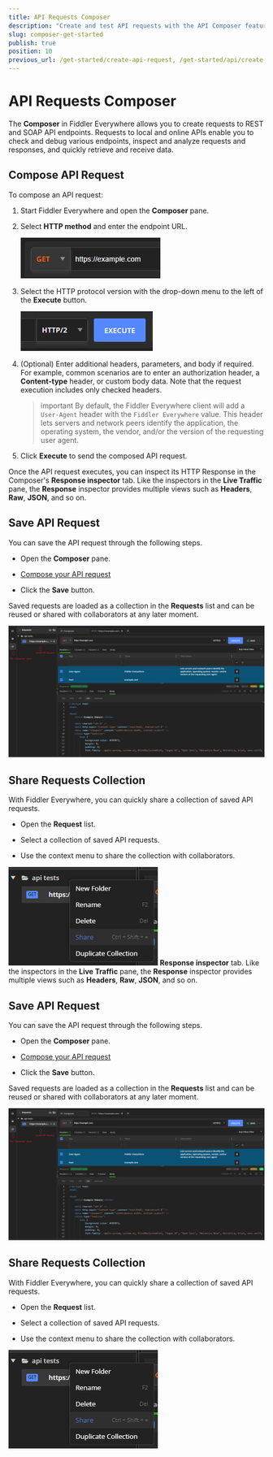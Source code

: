 ```yaml
---
title: API Requests Composer
description: "Create and test API requests with the API Composer feature of the Telerik Fiddler Everywhere web-debugging HTTP client proxy."
slug: composer-get-started
publish: true
position: 10
previous_url: /get-started/create-api-request, /get-started/api/create-api-request, /api/create-api-request
---
```


# API Requests Composer

The **Composer** in Fiddler Everywhere allows you to create requests to REST and SOAP API endpoints. Requests to local and online APIs enable you to check and debug various endpoints, inspect and analyze requests and responses, and quickly retrieve and receive data.

## Compose API Request

To compose an API request:

1. Start Fiddler Everywhere and open the **Composer** pane.

1. Select **HTTP method** and enter the endpoint URL.

    ![Select HTTP method and enter URL](../images/composer/comp-method-and-url.png)

1. Select the HTTP protocol version with the drop-down menu to the left of the **Execute** button.

    ![Select HTTP version](../images/composer/comp-http-version.png)

1. (Optional) Enter additional headers, parameters, and body if required. For example, common scenarios are to enter an authorization header, a **Content-type** header, or custom body data. Note that the request execution includes only checked headers.

    >important By default, the Fiddler Everywhere client will add a `User-Agent` header with the `Fiddler Everywhere` value. This header lets servers and network peers identify the application, the operating system, the vendor, and/or the version of the requesting user agent.

1. Click **Execute** to send the composed API request. 

Once the API request executes, you can inspect its HTTP Response in the Composer's **Response inspector** tab. Like the inspectors in the **Live Traffic** pane, the **Response** inspector provides multiple views such as **Headers**, **Raw**, **JSON**, and so on.

## Save API Request

You can save the API request through the following steps.

- Open the **Composer** pane.

- [Compose your API request](#compose-api-request)

- Click the **Save** button. 

Saved requests are loaded as a collection in the **Requests** list and can be reused or shared with collaborators at any later moment.

![Creating API request](../images/composer/comp-pane-all.png)


## Share Requests Collection

With Fiddler Everywhere, you can quickly share a collection of saved API requests.

- Open the **Request** list.

- Select a collection of saved API requests.

- Use the context menu to share the collection with collaborators.

![Share API requests](../images/composer/comp-requests-share.png)
 **Response inspector** tab. Like the inspectors in the **Live Traffic** pane, the **Response** inspector provides multiple views such as **Headers**, **Raw**, **JSON**, and so on.

## Save API Request

You can save the API request through the following steps.

- Open the **Composer** pane.

- [Compose your API request](#compose-api-request)

- Click the **Save** button. 

Saved requests are loaded as a collection in the **Requests** list and can be reused or shared with collaborators at any later moment.

![Creating API request](../images/composer/comp-pane-all.png)


## Share Requests Collection

With Fiddler Everywhere, you can quickly share a collection of saved API requests.

- Open the **Request** list.

- Select a collection of saved API requests.

- Use the context menu to share the collection with collaborators.

![Share API requests](../images/composer/comp-requests-share.png)



